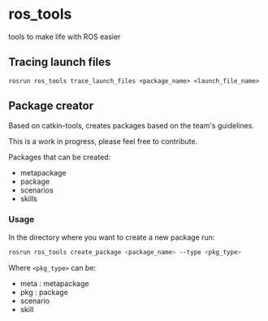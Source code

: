 # ros_tools
tools to make life with ROS easier

## Tracing launch files
```
rosrun ros_tools trace_launch_files <package_name> <launch_file_name>
```

## Package creator
Based on catkin-tools, creates packages based on the team's guidelines.

This is a work in progress, please feel free to contribute.

Packages that can be created:
* metapackage
* package
* scenarios
* skills

### Usage
In the directory where you want to create a new package run:
```bash
rosrun ros_tools create_package <package_name> --type <pkg_type>
```
Where `<pkg_type>` can be:
* meta : metapackage
* pkg : package
* scenario
* skill

